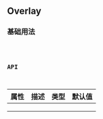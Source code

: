 ## Overlay

### 基础用法

<code src="./demo/basic.tsx" />

### API

| 属性 | 描述 | 类型 | 默认值 |
| ---- | ---- | ---- | ------ |
|      |      |      |        |
|      |      |      |        |
|      |      |      |        |
